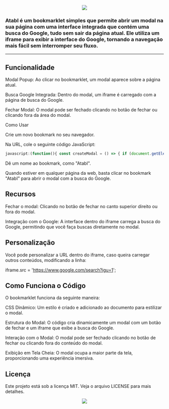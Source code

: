 <p align="center">
  <img src="https://capsule-render.vercel.app/api?type=waving&color=faaff5&height=200&section=header&text=AtabI%20-%20Bookmarklet%20&fontSize=40&textColor=FFFFFF" />
</p>

### AtabI é um bookmarklet simples que permite abrir um modal na sua página com uma interface integrada que contém uma busca do Google, tudo sem sair da página atual. Ele utiliza um iframe para exibir a interface do Google, tornando a navegação mais fácil sem interromper seu fluxo.

---

## Funcionalidade

Modal Popup: Ao clicar no bookmarklet, um modal aparece sobre a página atual.

Busca Google Integrada: Dentro do modal, um iframe é carregado com a página de busca do Google.

Fechar Modal: O modal pode ser fechado clicando no botão de fechar ou clicando fora da área do modal.

Como Usar

Crie um novo bookmark no seu navegador.

Na URL, cole o seguinte código JavaScript:

```javascript
javascript:(function(){ const createModal = () => { if (document.getElementById('bookmarkletModalOverlay')) { document.getElementById('bookmarkletModalOverlay').style.display = 'flex'; return; } const css = `.bookmarklet-modal-overlay { display: flex; position: fixed; top: 0; left: 0; width: 100%; height: 100%; background-color: rgba(0, 0, 0, 0.7); justify-content: center; align-items: center; z-index: 2147483647; } .bookmarklet-modal-container { background-color: white; padding: 20px; border-radius: 8px; box-shadow: 0 4px 8px rgba(0, 0, 0, 0.2); position: relative; width: 90%; max-width: 800px; height: 90%; max-height: 600px; display: flex; flex-direction: column; } .bookmarklet-iframe-wrapper { flex-grow: 1; } .bookmarklet-iframe-wrapper iframe { width: 100%; height: 100%; border: none; } .bookmarklet-close-button { position: absolute; top: 10px; right: 10px; background: none; border: none; font-size: 24px; cursor: pointer; color: #333; }`; const style = document.createElement('style'); style.textContent = css; document.head.appendChild(style); const modalOverlay = document.createElement('div'); modalOverlay.id = 'bookmarkletModalOverlay'; modalOverlay.className = 'bookmarklet-modal-overlay'; const modalContainer = document.createElement('div'); modalContainer.className = 'bookmarklet-modal-container'; const closeButton = document.createElement('button'); closeButton.className = 'bookmarklet-close-button'; closeButton.innerHTML = '&times;'; closeButton.onclick = () => modalOverlay.style.display = 'none'; const iframeWrapper = document.createElement('div'); iframeWrapper.className = 'bookmarklet-iframe-wrapper'; const iframe = document.createElement('iframe'); iframe.src = 'https://www.google.com/search?igu=1'; iframeWrapper.appendChild(iframe); modalContainer.appendChild(closeButton); modalContainer.appendChild(iframeWrapper); modalOverlay.appendChild(modalContainer); document.body.appendChild(modalOverlay); modalOverlay.addEventListener('click', (e) => { if (e.target === modalOverlay) { modalOverlay.style.display = 'none'; } }); }; createModal(); })();
```

Dê um nome ao bookmark, como "AtabI".

Quando estiver em qualquer página da web, basta clicar no bookmark "AtabI" para abrir o modal com a busca do Google.

## Recursos

Fechar o modal: Clicando no botão de fechar no canto superior direito ou fora do modal.

Integração com o Google: A interface dentro do iframe carrega a busca do Google, permitindo que você faça buscas diretamente no modal.

## Personalização

Você pode personalizar a URL dentro do iframe, caso queira carregar outros conteúdos, modificando a linha:

iframe.src = 'https://www.google.com/search?igu=1';

## Como Funciona o Código

O bookmarklet funciona da seguinte maneira:

CSS Dinâmico: Um estilo é criado e adicionado ao documento para estilizar o modal.

Estrutura do Modal: O código cria dinamicamente um modal com um botão de fechar e um iframe que exibe a busca do Google.

Interação com o Modal: O modal pode ser fechado clicando no botão de fechar ou clicando fora do conteúdo do modal.

Exibição em Tela Cheia: O modal ocupa a maior parte da tela, proporcionando uma experiência imersiva.

## Licença

Este projeto está sob a licença MIT. Veja o arquivo LICENSE para mais detalhes.

<p align="center">
  <img src="https://capsule-render.vercel.app/api?type=waving&color=faaff5&height=150&section=footer" />
</p>
